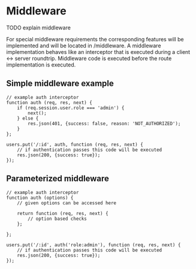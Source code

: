 # Middleware
TODO explain middleware

For special middleware requirements the corresponding features will be implemented and will be located in /middleware.
A middleware implementation behaves like an interceptor that is executed during a client <-> server roundtrip.
Middleware code is executed before the route implementation is executed.

## Simple middleware example

    // example auth interceptor
    function auth (req, res, next) {
        if (req.session.user.role === 'admin') {
            next();
        } else {
            res.json(401, {success: false, reason: 'NOT_AUTHORIZED');
        }
    };

    users.put('/:id', auth, function (req, res, next) {
        // if authentication passes this code will be executed
        res.json(200, {success: true});
    });

## Parameterized middleware

    // example auth interceptor
    function auth (options) {
        // given options can be accessed here

        return function (req, res, next) {
            // option based checks
        };

    };

    users.put('/:id', auth('role:admin'), function (req, res, next) {
        // if authentication passes this code will be executed
        res.json(200, {success: true});
    });